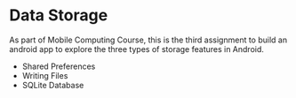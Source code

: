 # Data Storage
As part of Mobile Computing Course, this is the third assignment to build an android app to explore the three types of storage features in Android.  
- Shared Preferences  
- Writing Files  
- SQLite Database  

